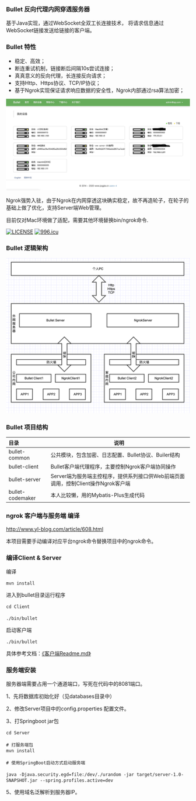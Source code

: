 ### Bullet 反向代理内网穿透服务器

基于Java实现，通过WebSocket全双工长连接技术， 将请求信息通过WebSocket链接发送给链接的客户端。


### Bullet 特性

- 稳定、高效；
- 断连重试机制，链接断后间隔10s尝试连接；
- 真真意义的反向代理，长连接反向请求；
- 支持Http、Https协议、TCP/IP协议；
- 基于Ngrok实现保证请求响应数据的安全性，Ngrok内部通过rsa算法加密；

![image](docs/images/WX20191226-100852.jpg)

Ngrok强势入驻，由于Ngrok在内网穿透这块确实稳定，故不再造轮子，在轮子的基础上做了优化，支持Server端Web管理。

目前仅对Mac环境做了适配，需要其他环境替换bin/ngrok命令.

[![LICENSE](https://img.shields.io/badge/license-Anti%20996-blue.svg)](https://github.com/996icu/996.ICU/blob/master/LICENSE)
[![996.icu](https://img.shields.io/badge/link-996.icu-red.svg)](https://996.icu)
 

### Bullet 逻辑架构


![image](docs/images/WX20190603-173120.png)

### Bullet 项目结构


|目录 |说明|
|:---- |----   |
| bullet-common  | 公共模块，包含加密、日志配置、Bullet协议、Builer结构 |
| bullet-client | Bullet客户端代理程序，主要控制Ngrok客户端协同操作| 
| bullet-server | Server端为服务端主控程序，提供系列接口供Web前端页面调用，控制Client操作Ngrok客户端| 
| bullet-codemaker | 本人比较懒，用的Mybatis-Plus生成代码| 
  

### ngrok 客户端与服务端 编译

http://www.yl-blog.com/article/608.html

本项目需要手动编译对应平台ngrok命令替换项目中的ngrok命令。


### 编译Client & Server

编译
```
mvn install
```

进入到bullet目录运行程序
```
cd Client

./bin/bullet

```

启动客户端

```
./bin/bullet
```

具体参考文档：[《客户端Readme.md》](Client/readme.md)

### 服务端安装

服务器端需要占用一个通道端口，写死在代码中的8081端口。

1、先将数据库初始化好（见databases目录中）

2、修改Server项目中的config.properties 配置文件。

3、打Springboot jar包

```
cd Server

# 打服务端包
mvn install

# 使用SpringBoot启动方式启动服务端

java -Djava.security.egd=file:/dev/./urandom -jar target/server-1.0-SNAPSHOT.jar --spring.profiles.active=dev
```

5、使用域名泛解析到服务器IP。
